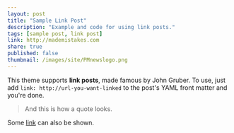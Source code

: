 ```yaml
---
layout: post
title: "Sample Link Post"
description: "Example and code for using link posts."
tags: [sample post, link post]
link: http://mademistakes.com  
share: true
published: false
thumbnail: /images/site/PMnewslogo.png
---
```


This theme supports **link posts**, made famous by John Gruber. To use, just add `link: http://url-you-want-linked` to the post's YAML front matter and you're done.

> And this is how a quote looks.

Some [link](http://www.mademistakes.com) can also be shown.
